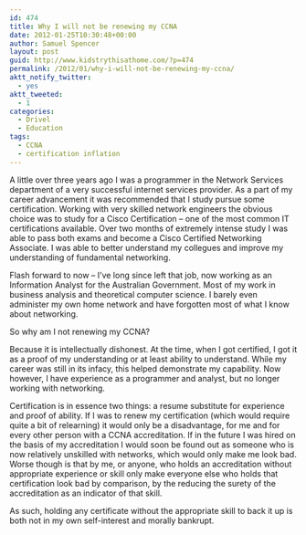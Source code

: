 ```yaml
---
id: 474
title: Why I will not be renewing my CCNA
date: 2012-01-25T10:30:48+00:00
author: Samuel Spencer
layout: post
guid: http://www.kidstrythisathome.com/?p=474
permalink: /2012/01/why-i-will-not-be-renewing-my-ccna/
aktt_notify_twitter:
  - yes
aktt_tweeted:
  - 1
categories:
  - Drivel
  - Education
tags:
  - CCNA
  - certification inflation
---
```

A little over three years ago I was a programmer in the Network Services department of a very successful internet services provider. As a part of my career advancement it was recommended that I study pursue some certification. Working with very skilled network engineers the obvious choice was to study for a Cisco Certification &#8211; one of the most common IT certifications available. Over two months of extremely intense study I was able to pass both exams and become a Cisco Certified Networking Associate. I was able to better understand my collegues and improve my understanding of fundamental networking.

Flash forward to now &#8211; I&#8217;ve long since left that job, now working as an Information Analyst for the Australian Government. Most of my work in business analysis and theoretical computer science. I barely even administer my own home network and have forgotten most of what I know about networking.

So why am I not renewing my CCNA?

Because it is intellectually dishonest. At the time, when I got certified, I got it as a proof of my understanding or at least ability to understand. While my career was still in its infacy, this helped demonstrate my capability. Now however, I have experience as a programmer and analyst, but no longer working with networking.

Certification is in essence two things: a resume substitute for experience and proof of ability. If I was to renew my certification (which would require quite a bit of relearning) it would only be a disadvantage, for me and for every other person with a CCNA accreditation. If in the future I was hired on the basis of my accreditation I would soon be found out as someone who is now relatively unskilled with networks, which would only make me look bad. Worse though is that by me, or anyone, who holds an accreditation without appropriate experience or skill only make everyone else who holds that certification look bad by comparison, by the reducing the surety of the accreditation as an indicator of that skill.

As such, holding any certificate without the appropriate skill to back it up is both not in my own self-interest and morally bankrupt.